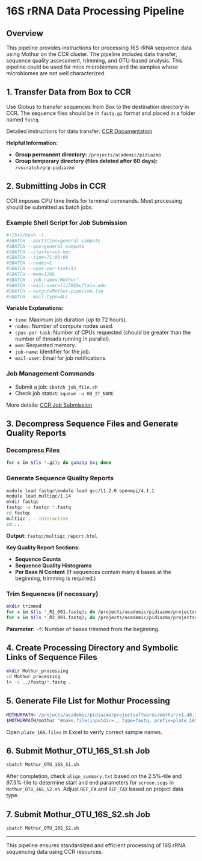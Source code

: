 # 16S rRNA Data Processing Pipeline

## Overview
This pipeline provides instructions for processing 16S rRNA sequence data using Mothur on the CCR cluster. The pipeline includes data transfer, sequence quality assessment, trimming, and OTU-based analysis.
This pipeline could be used for mice microbiomes and the samples whose microbiomes are not well characterized.

## 1. Transfer Data from Box to CCR
Use Globus to transfer sequences from Box to the destination directory in CCR. The sequence files should be in `fastq.gz` format and placed in a folder named `fastq`.

Detailed instructions for data transfer: [CCR Documentation](https://docs.ccr.buffalo.edu/en/latest/hpc/data-transfer/)

**Helpful Information:**
- **Group permanent directory:** `/projects/academic/pidiazmo`
- **Group temporary directory (files deleted after 60 days):** `/vscratch/grp-pidiazmo`

## 2. Submitting Jobs in CCR
CCR imposes CPU time limits for terminal commands. Most processing should be submitted as batch jobs.

### Example Shell Script for Job Submission
```bash
#!/bin/bash -l
#SBATCH --partition=general-compute
#SBATCH --qos=general-compute
#SBATCH --cluster=ub-hpc
#SBATCH --time=71:00:00
#SBATCH --nodes=1
#SBATCH --cpus-per-task=12
#SBATCH --mem=120G
#SBATCH --job-name="Mothur"
#SBATCH --mail-user=lli59@buffalo.edu
#SBATCH --output=Mothur-pipeline.log
#SBATCH --mail-type=ALL
```
**Variable Explanations:**
- `time`: Maximum job duration (up to 72 hours).
- `nodes`: Number of compute nodes used.
- `cpus-per-task`: Number of CPUs requested (should be greater than the number of threads running in parallel).
- `mem`: Requested memory.
- `job-name`: Identifier for the job.
- `mail-user`: Email for job notifications.

### Job Management Commands
- Submit a job: `sbatch job_file.sh`
- Check job status: `squeue -u UB_IT_NAME`

More details: [CCR Job Submission](https://docs.ccr.buffalo.edu/en/latest/hpc/jobs/)

## 3. Decompress Sequence Files and Generate Quality Reports
### Decompress Files
```bash
for x in $(ls *.gz); do gunzip $x; done
```

### Generate Sequence Quality Reports
```bash
module load fastqc\module load gcc/11.2.0 openmpi/4.1.1
module load multiqc/1.14
mkdir fastqc
fastqc -o fastqc *.fastq
cd fastqc
multiqc . --interactive
cd ..
```
**Output:** `fastqc/multiqc_report.html`

**Key Quality Report Sections:**
- **Sequence Counts**
- **Sequence Quality Histograms**
- **Per Base N Content** (If sequences contain many `N` bases at the beginning, trimming is required.)

### Trim Sequences (if necessary)
```bash
mkdir trimmed
for x in $(ls *_R1_001.fastq); do /projects/academic/pidiazmo/projectsoftwares/fastx/bin/fastx_trimmer -f 7 -i $x -o trimmed/$x; done
for x in $(ls *_R2_001.fastq); do /projects/academic/pidiazmo/projectsoftwares/fastx/bin/fastx_trimmer -f 7 -i $x -o trimmed/$x; done
```
**Parameter:** `-f`: Number of bases trimmed from the beginning.

## 4. Create Processing Directory and Symbolic Links of Sequence Files
```bash
mkdir Mothur_processing
cd Mothur_processing
ln -s ../fastq/*.fastq .
```

## 5. Generate File List for Mothur Processing
```bash
MOTHURPATH='/projects/academic/pidiazmo/projectsoftwares/mothur/v1.48.1'
$MOTHURPATH/mothur "#make.file(inputdir=., type=fastq, prefix=plate_16S)"
```
Open `plate_16S.files` in Excel to verify correct sample names.

## 6. Submit Mothur_OTU_16S_S1.sh Job
```bash
sbatch Mothur_OTU_16S_S1.sh
```
After completion, check `align_summary.txt` based on the 2.5%-tile and 97.5%-tile to determine start and end parameters for `screen.seqs` in `Mothur_OTU_16S_S2.sh`. Adjust `REF_FA` and `REF_TAX` based on project data type.

## 7. Submit Mothur_OTU_16S_S2.sh Job
```bash
sbatch Mothur_OTU_16S_S2.sh
```

---

This pipeline ensures standardized and efficient processing of 16S rRNA sequencing data using CCR resources.

